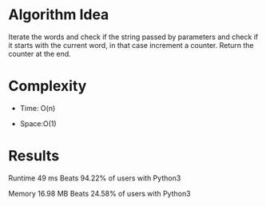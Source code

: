 # Algorithm Idea

Iterate the words and check if the string passed by parameters and check if it starts with the current word, in that case increment a counter. Return the counter at the end.

# Complexity

- Time: O(n)

- Space:O(1)

# Results

Runtime
49
ms
Beats
94.22%
of users with Python3

Memory
16.98
MB
Beats
24.58%
of users with Python3